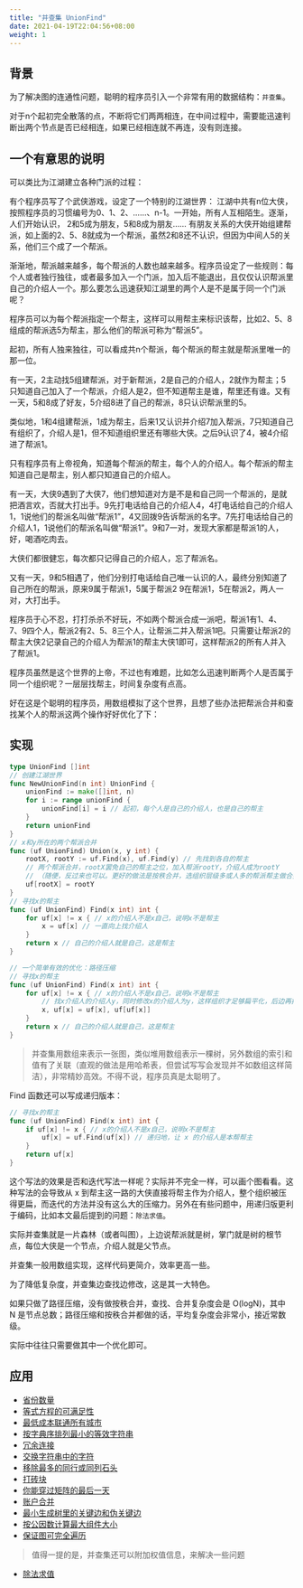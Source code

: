 ```yaml
---
title: "并查集 UnionFind"
date: 2021-04-19T22:04:56+08:00
weight: 1
---
```


## 背景

为了解决图的连通性问题，聪明的程序员引入一个非常有用的数据结构：`并查集`。

对于n个起初完全散落的点，不断将它们两两相连，在中间过程中，需要能迅速判断出两个节点是否已经相连，如果已经相连就不再连，没有则连接。

## 一个有意思的说明

可以类比为江湖建立各种门派的过程：

有个程序员写了个武侠游戏，设定了一个特别的江湖世界：
江湖中共有n位大侠，按照程序员的习惯编号为0、1、2、……、n-1。一开始，所有人互相陌生。逐渐，人们开始认识， 2和5成为朋友，5和8成为朋友…… 有朋友关系的大侠开始组建帮派，如上面的2、5、8就成为一个帮派，虽然2和8还不认识，但因为中间人5的关系，他们三个成了一个帮派。

渐渐地，帮派越来越多，每个帮派的人数也越来越多。程序员设定了一些规则：每个人或者独行独往，或者最多加入一个门派，加入后不能退出，且仅仅认识帮派里自己的介绍人一个。那么要怎么迅速获知江湖里的两个人是不是属于同一个门派呢？
  
程序员可以为每个帮派指定一个帮主，这样可以用帮主来标识该帮，比如2、5、8组成的帮派选5为帮主，那么他们的帮派可称为“帮派5”。

起初，所有人独来独往，可以看成共n个帮派，每个帮派的帮主就是帮派里唯一的那一位。

有一天，2主动找5组建帮派，对于新帮派，2是自己的介绍人，2就作为帮主；5只知道自己加入了一个帮派，介绍人是2，但不知道帮主是谁，帮里还有谁。又有一天，5和8成了好友，5介绍8进了自己的帮派，8只认识帮派里的5。

类似地，1和4组建帮派，1成为帮主，后来1又认识并介绍7加入帮派，7只知道自己有组织了，介绍人是1，但不知道组织里还有哪些大侠。之后9认识了4，被4介绍进了帮派1。

只有程序员有上帝视角，知道每个帮派的帮主，每个人的介绍人。每个帮派的帮主知道自己是帮主，别人都只知道自己的介绍人。

有一天，大侠9遇到了大侠7，他们想知道对方是不是和自己同一个帮派的，是就把酒言欢，否就大打出手。9先打电话给自己的介绍人4，4打电话给自己的介绍人1，1说他们的帮派名叫做“帮派1”，4又回拨9告诉帮派的名字。7先打电话给自己的介绍人1，1说他们的帮派名叫做“帮派1”。9和7一对，发现大家都是帮派1的人，好，喝酒吃肉去。

大侠们都很健忘，每次都只记得自己的介绍人，忘了帮派名。

又有一天，9和5相遇了，他们分别打电话给自己唯一认识的人，最终分别知道了自己所在的帮派，原来9属于帮派1，5属于帮派2
9在帮派1，5在帮派2，两人一对，大打出手。

程序员于心不忍，打打杀杀不好玩，不如两个帮派合成一派吧，帮派1有1、4、7、9四个人，帮派2有2、5、8三个人，让帮派二并入帮派1吧。只需要让帮派2的帮主大侠2记录自己的介绍人为帮派1的帮主大侠1即可，这样帮派2的所有人并入了帮派1。

程序员虽然是这个世界的上帝，不过也有难题，比如怎么迅速判断两个人是否属于同一个组织呢？一层层找帮主，时间复杂度有点高。

好在这是个聪明的程序员，用数组模拟了这个世界，且想了些办法把帮派合并和查找某个人的帮派这两个操作好好优化了下：

## 实现

```go
type UnionFind []int   
// 创建江湖世界
func NewUnionFind(n int) UnionFind {
	unionFind := make([]int, n)
	for i := range unionFind {
		unionFind[i] = i // 起初，每个人是自己的介绍人，也是自己的帮主
	}
	return unionFind
}   
// x和y所在的两个帮派合并
func (uf UnionFind) Union(x, y int) {
    rootX, rootY := uf.Find(x), uf.Find(y) // 先找到各自的帮主
    // 两个帮派合并，rootX罢免自己的帮主之位，加入帮派rootY，介绍人成为rootY
    // （随便，反过来也可以。更好的做法是按秩合并，选组织层级多或人多的帮派帮主做合并后帮派的帮主，进一步减少整个Union、Find操作的复杂度）
    uf[rootX] = rootY   
}   
// 寻找x的帮主
func (uf UnionFind) Find(x int) int {
	for uf[x] != x { // x的介绍人不是x自己，说明x不是帮主
		x = uf[x] // 一直向上找介绍人
	}
	return x // 自己的介绍人就是自己，这是帮主
}   

// 一个简单有效的优化：路径压缩
// 寻找x的帮主
func (uf UnionFind) Find(x int) int {
	for uf[x] != x { // x的介绍人不是x自己，说明x不是帮主
        // 找x介绍人的介绍人y，同时修改x的介绍人为y，这样组织才足够扁平化，后边再找帮主打电话的次数要少一些
		x, uf[x] = uf[x], uf[uf[x]]
	}
	return x // 自己的介绍人就是自己，这是帮主
}
```

> 并查集用数组来表示一张图，类似堆用数组表示一棵树，另外数组的索引和值有了关联（直观的做法是用哈希表，但尝试写写会发现并不如数组这样简洁），非常精妙高效。不得不说，程序员真是太聪明了。

Find 函数还可以写成递归版本：

```go
// 寻找x的帮主
func (uf UnionFind) Find(x int) int {
	if uf[x] != x { // x的介绍人不是x自己，说明x不是帮主
        uf[x] = uf.Find(uf[x]) // 递归地，让 x 的介绍人是本帮帮主
	}
	return uf[x]
}
```

这个写法的效果是否和迭代写法一样呢？实际并不完全一样，可以画个图看看。这种写法的会导致从 x 到帮主这一路的大侠直接将帮主作为介绍人，整个组织被压得更扁，而迭代的方法并没有这么大的压缩力。另外在有些问题中，用递归版更利于编码，比如本文最后提到的问题：`除法求值`。

实际并查集就是一片森林（或者叫图），上边说帮派就是树，掌门就是树的根节点，每位大侠是一个节点，介绍人就是父节点。

并查集一般用数组实现，这样代码更简介，效率更高一些。

为了降低复杂度，并查集边查找边修改，这是其一大特色。

如果只做了路径压缩，没有做按秩合并，查找、合并复杂度会是 O(logN)，其中 N 是节点总数；路径压缩和按秩合并都做的话，平均复杂度会非常小，接近常数级。

实际中往往只需要做其中一个优化即可。

## 应用

- [省份数量](/main/graph/number-of-provinces)
- [等式方程的可满足性](/main/graph/satisfiability-of-equality-equations)
- [最低成本联通所有城市](/main/graph/connecting-cities-with-minimum-cost)
- [按字典序排列最小的等效字符串](/main/graph/lexicographically-smallest-equivalent-string)
- [冗余连接](/main/graph/redundant-connection)
- [交换字符串中的字符](/main/graph/smallest-string-with-swaps)
- [移除最多的同行或同列石头](/main/graph/most-stones-removed-with-same-row-or-column)
- [打砖块](/main/graph/bricks-falling-when-hit)
- [你能穿过矩阵的最后一天](main/graph/last-day-where-you-can-still-cross)
- [账户合并](/main/graph/accounts-merge)
- [最小生成树里的关键边和伪关键边](/main/graph/critical-and-pseudo-critical-edges-in-mst)
- [按公因数计算最大组件大小](/main/graph/largest-component-size-by-common-factor)
- [保证图可完全遍历](/main/graph/remove-max-number-of-edges-to-keep-graph-fully-traversable)

> 值得一提的是，并查集还可以附加权值信息，来解决一些问题

- [除法求值](/main/graph/evaluate-division)
